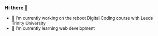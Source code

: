 ### Hi there 👋
- 🔭 I’m currently working on the reboot Digital Coding course with Leeds Trinity University
- 🌱 I’m currently learning web development

